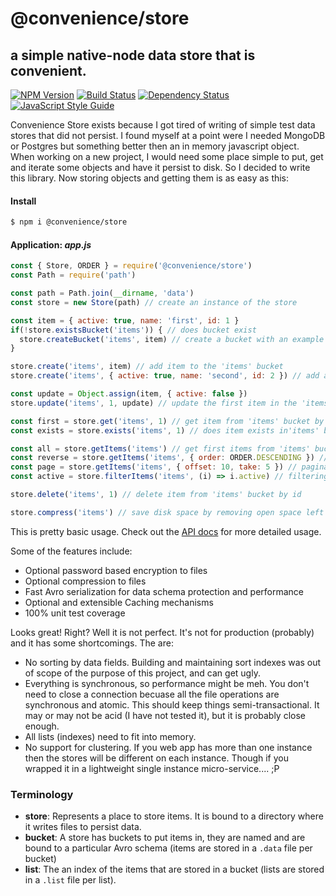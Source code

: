 # @convenience/store
## a simple native-node data store that is convenient.

[![NPM Version](https://img.shields.io/npm/v/@convenience/store.svg?style=flat-square)](https://www.npmjs.com/package/@convenience/store)
[![Build Status](https://travis-ci.com/holmok/convenience-store.svg?branch=master)](https://travis-ci.org/holmok/convenience-store)
[![Dependency Status](https://david-dm.org/holmok/convenience-store/status.svg)](https://david-dm.org/holmok/convenience-store)
[![JavaScript Style Guide](https://img.shields.io/badge/code_style-standard-brightgreen.svg)](https://standardjs.com)



Convenience Store exists because I got tired of writing of simple test data stores that did not persist.  I found myself at a point were I needed MongoDB or Postgres but something better then an in memory javascript object.  When working on a new project, I would need some place simple to put, get and iterate some objects and have it persist to disk.  So I decided to write this library.  Now storing objects and getting them is as easy as this:

#### Install
```bash
$ npm i @convenience/store
```

#### Application: _app.js_
```javascript
const { Store, ORDER } = require('@convenience/store')
const Path = require('path')

const path = Path.join(__dirname, 'data')
const store = new Store(path) // create an instance of the store

const item = { active: true, name: 'first', id: 1 }
if(!store.existsBucket('items')) { // does bucket exist
  store.createBucket('items', item) // create a bucket with an example item to enforce a schema
}

store.create('items', item) // add item to the 'items' bucket
store.create('items', { active: true, name: 'second', id: 2 }) // add another item to the 'items' bucket

const update = Object.assign(item, { active: false })
store.update('items', 1, update) // update the first item in the 'items' bucket

const first = store.get('items', 1) // get item from 'items' bucket by id
const exists = store.exists('items', 1) // does item exists in'items' bucket by id

const all = store.getItems('items') // get first items from 'items' bucket in the order they were added (oldest > newest)
const reverse = store.getItems('items', { order: ORDER.DESCENDING }) // get items from 'items' bucket in newest > oldest order
const page = store.getItems('items', { offset: 10, take: 5 }) // pagination!
const active = store.filterItems('items', (i) => i.active) // filtering! this gets the active items back

store.delete('items', 1) // delete item from 'items' bucket by id

store.compress('items') // save disk space by removing open space left by updates and deleted files in a bucket.
```

This is pretty basic usage.  Check out the [API docs](API.md) for more detailed usage.

Some of the features include:
- Optional password based encryption to files
- Optional compression to files
- Fast Avro serialization for data schema protection and performance
- Optional and extensible Caching mechanisms
- 100% unit test coverage

Looks great! Right? Well it is not perfect. It's not for production (probably) and it has some shortcomings. The are:

- No sorting by data fields. Building and maintaining sort indexes was out of scope of the purpose of this project, and can get ugly.
- Everything is synchronous, so performance might be meh. You don't need to close a connection becuase all the file operations are synchronous and atomic.  This should keep things semi-transactional. It may or may not be acid (I have not tested it), but it is probably close enough.
- All lists (indexes) need to fit into memory. 
- No support for clustering.  If you web app has more than one instance then the stores will be different on each instance. Though if you wrapped it in a lightweight single instance micro-service.... ;P

### Terminology

- __store__: Represents a place to store items. It is bound to a directory where it writes files to persist data.
- __bucket__: A store has buckets to put items in, they are named and are bound to a particular Avro schema (items are stored in a `.data` file per bucket)
- __list__: The an index of the items that are stored in a bucket (lists are stored in a `.list` file per list).
